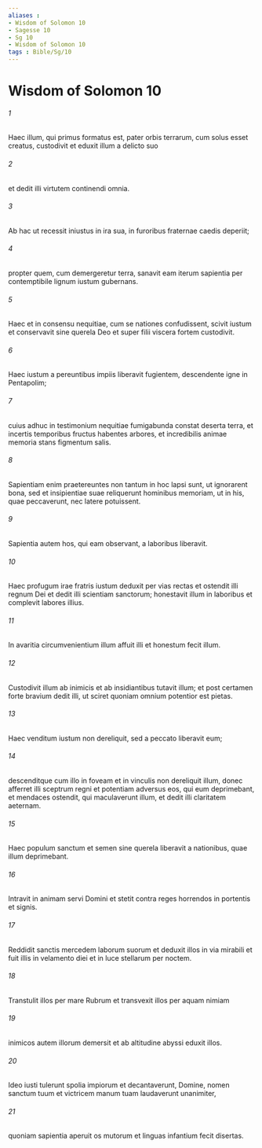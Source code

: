 ```yaml
---
aliases : 
- Wisdom of Solomon 10
- Sagesse 10
- Sg 10
- Wisdom of Solomon 10
tags : Bible/Sg/10
---
```


# Wisdom of Solomon 10

###### 1
Haec illum, qui primus formatus est, pater orbis terrarum, cum solus esset creatus, custodivit et eduxit illum a delicto suo
###### 2
et dedit illi virtutem continendi omnia.
###### 3
Ab hac ut recessit iniustus in ira sua, in furoribus fraternae caedis deperiit;
###### 4
propter quem, cum demergeretur terra, sanavit eam iterum sapientia per contemptibile lignum iustum gubernans.
###### 5
Haec et in consensu nequitiae, cum se nationes confudissent, scivit iustum et conservavit sine querela Deo et super filii viscera fortem custodivit.
###### 6
Haec iustum a pereuntibus impiis liberavit fugientem, descendente igne in Pentapolim;
###### 7
cuius adhuc in testimonium nequitiae fumigabunda constat deserta terra, et incertis temporibus fructus habentes arbores, et incredibilis animae memoria stans figmentum salis.
###### 8
Sapientiam enim praetereuntes non tantum in hoc lapsi sunt, ut ignorarent bona, sed et insipientiae suae reliquerunt hominibus memoriam, ut in his, quae peccaverunt, nec latere potuissent.
###### 9
Sapientia autem hos, qui eam observant, a laboribus liberavit.
###### 10
Haec profugum irae fratris iustum deduxit per vias rectas et ostendit illi regnum Dei et dedit illi scientiam sanctorum; honestavit illum in laboribus et complevit labores illius.
###### 11
In avaritia circumvenientium illum affuit illi et honestum fecit illum.
###### 12
Custodivit illum ab inimicis et ab insidiantibus tutavit illum; et post certamen forte bravium dedit illi, ut sciret quoniam omnium potentior est pietas.
###### 13
Haec venditum iustum non dereliquit, sed a peccato liberavit eum;
###### 14
descenditque cum illo in foveam et in vinculis non dereliquit illum, donec afferret illi sceptrum regni et potentiam adversus eos, qui eum deprimebant, et mendaces ostendit, qui maculaverunt illum, et dedit illi claritatem aeternam.
###### 15
Haec populum sanctum et semen sine querela liberavit a nationibus, quae illum deprimebant.
###### 16
Intravit in animam servi Domini et stetit contra reges horrendos in portentis et signis.
###### 17
Reddidit sanctis mercedem laborum suorum et deduxit illos in via mirabili et fuit illis in velamento diei et in luce stellarum per noctem.
###### 18
Transtulit illos per mare Rubrum et transvexit illos per aquam nimiam
###### 19
inimicos autem illorum demersit et ab altitudine abyssi eduxit illos.
###### 20
Ideo iusti tulerunt spolia impiorum et decantaverunt, Domine, nomen sanctum tuum et victricem manum tuam laudaverunt unanimiter,
###### 21
quoniam sapientia aperuit os mutorum et linguas infantium fecit disertas.
